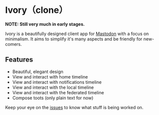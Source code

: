 # Ivory（clone）

**NOTE: Still very much in early stages.**

Ivory is a beautifully designed client app for [Mastodon](https://joinmastodon.org/) with a focus on minimalism. It aims to simplify it's many aspects and be friendly for new-comers. 

## Features

- Beautiful, elegant design
- View and interact with home timeline
- View and interact with notifications timeline
- View and interact with the local timeline
- View and interact with the federated timeline
- Compose toots (only plain text for now)

Keep your eye on the [issues](https://github.com/askosh/ivory/issues) to know what stuff is being worked on.

